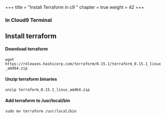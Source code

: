 +++
title = "Install Terraform in c9 "
chapter = true
weight = 42
+++

### In Cloud9 Terminal
## Install terraform

#### Download terraform
`wget https://releases.hashicorp.com/terraform/0.15.1/terraform_0.15.1_linux_amd64.zip`

#### Unzip terraform binaries
`unzip terraform_0.15.1_linux_amd64.zip`

#### Add terraform to /usr/local/bin
`sudo mv terraform /usr/local/bin`


